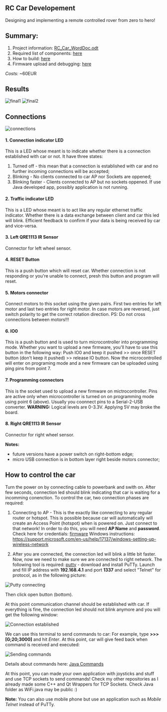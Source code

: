 ## RC Car Developement

Designing and implementing a remote controlled rover from zero to hero!

## Summary:
  1. Project information: [RC_Car_WordDoc.odt](docs/RC_Car_Developement.odt)
  2. Required list of components: [here](Components.md)
  3. How to build: [here](How-to-build.md)
  4. Firmware upload and debugging: [here](Firmware-upload.md)
  
*Costs:* ~60EUR

## Results

![final1](docs/final1.jpg)
![final2](docs/final2.jpg)

## Connections 

![connections](docs/connections.jpg)

#### 1. Connection indicator LED
This is a LED whose meant is to indicate whether there is a connection established with car or not.
It have three states:
  1. Turned off - this mean that a connection is established with car and no further incoming connections will be accepted;
  2. Blinking - No clients connected to car AP nor Sockets are oppened;
  3. Blinking faster - Clients connected to AP but no sockets oppened. If use Java developed app, possibly application is not running.

#### 2. Traffic indicator LED
This is a LED whose meant is to act like any regular ethernet traffic indicator. Whether there is a data exchange between client and car this led will blink. Efficient feedback to confirm if your data is being received by car and vice-versa.

#### 3. Left QRE1113 IR Sensor
Connector for left wheel sensor.

#### 4. RESET Button
This is a push button which will reset car. Whether connection is not responding or you're unable to connect, presh this button and program will reset.

#### 5. Motors connector
Connect motors to this socket using the given pairs. First two entries for left motor and last two entries for right motor. In case motors are reversed, just switch polarity to get the correct rotation direction. 
PS: Do not cross connections between motors!!!

#### 6. IO0
This is a push button and is used to turn microcontroller into programming mode. Whether you want to upload a new firmware, you'll have to use this button in the following way:
Push IO0 and keep it pushed >> once RESET button (don't keep it pushed) >> release IO button. Now the microcontrolled will enter on programing mode and a new firmware can be uploaded using ping pins from point 7.

#### 7. Programming connectors
This is the socket used to upload a new firmware on mictrocontroller. Pins are active only when microcontroller is turned on on programming mode using point 6 (above).
Usually you coonnect pins to a Serial-2-USB converter.
**WARNING:** Logical levels are 0-3.3V. Applying 5V may broke the board.

#### 8. Right QRE1113 IR Sensor
Connector for right wheel sensor.

**Notes:**
  * future versions have a power switch on right-bottom edge;
  * micro USB connection is in bottom layer right beside motors connector;

## How to control the car
Turn the power on by connecting cable to powerbank and swith on. After few seconds, connection led should blink indicating that car is waiting for a incomming conenction. To control the car, two connection phases are required:
1. Connecting to AP - This is the exactly like connecting to any regular router or hotspot. This is possible because car will automatically will create an Access Point (hotspot) when is powered on. Just connect to that network!
In order to do this, you will need **AP Name** and **password**. Check here for credentials: [firmware](Arduino/)
Windows instructions: https://support.microsoft.com/en-us/help/17137/windows-setting-up-wireless-network

2. After you are connected, the connection led will blink a little bit faster. Now, now we need to make sure we are connected to right network. 
The following tool is required: [putty](http://www.putty.org/) - download and install PuTTy.
Launch and fill IP address with **192.168.4.1** and port **1337** and select "Telnet" for protocol, as in the following picture:

![Putty connecting](docs/putty1.png)

Then click open button (bottom).

At this point communication channel should be established with car. If everything is fine, the connection led should not blink anymore and you will get the following window:

![Connection established](docs/putty2.png)

We can use this terminal to send commands to car:
For example, type **>>>[G;20;3000]** and hit *Enter*. At this point, car will give feed back when command is received and executed:

![Sending commands](docs/putty3.png)

Details about commands here: [Java Commands](Java/)

At this point, you can made your own application with joysticks and stuff and use TCP sockets to send commands! Check my other repositories as I already made some C++ and Qt Wrappers for TCP Sockets. Check Java folder as WiFi.java may be public :)

**Note:** You can also use mobile phone but use an application such as *Mobile Telnet* instead of PuTTy.
	
